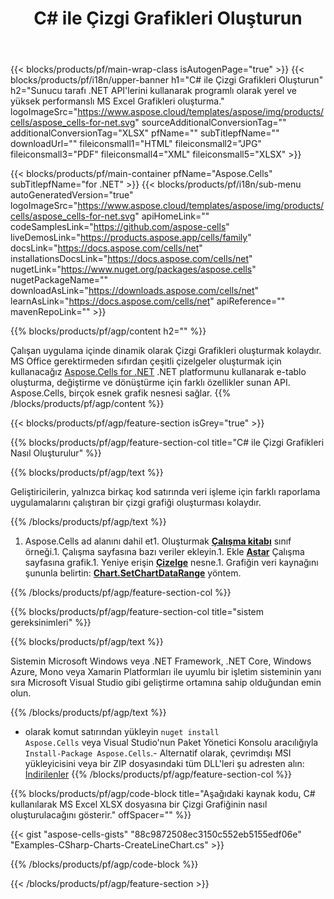 ﻿---
title: C# ile Çizgi Grafikleri Oluşturun 
url: /tr/net/create-line-chart/ 
description: C# .NET Kitaplığı kullanarak Excel'de çizgi grafikler oluşturmak için örnek kod. VB.NET, Asp.NET veya herhangi bir .NET tabanlı uygulama içinde MS Excel'e bir çizgi grafiği oluşturmak için bu kodu kullanın.
---
{{< blocks/products/pf/main-wrap-class isAutogenPage="true" >}}
{{< blocks/products/pf/i18n/upper-banner h1="C# ile Çizgi Grafikleri Oluşturun" h2="Sunucu tarafı .NET API\'lerini kullanarak programlı olarak yerel ve yüksek performanslı MS Excel Grafikleri oluşturma." logoImageSrc="https://www.aspose.cloud/templates/aspose/img/products/cells/aspose_cells-for-net.svg" sourceAdditionalConversionTag="" additionalConversionTag="XLSX" pfName="" subTitlepfName="" downloadUrl="" fileiconsmall1="HTML" fileiconsmall2="JPG" fileiconsmall3="PDF" fileiconsmall4="XML" fileiconsmall5="XLSX" >}}

{{< blocks/products/pf/main-container pfName="Aspose.Cells" subTitlepfName="for .NET" >}}
{{< blocks/products/pf/i18n/sub-menu autoGeneratedVersion="true" logoImageSrc="https://www.aspose.cloud/templates/aspose/img/products/cells/aspose_cells-for-net.svg" apiHomeLink="" codeSamplesLink="https://github.com/aspose-cells" liveDemosLink="https://products.aspose.app/cells/family" docsLink="https://docs.aspose.com/cells/net" installationsDocsLink="https://docs.aspose.com/cells/net" nugetLink="https://www.nuget.org/packages/aspose.cells" nugetPackageName="" downloadAsLink="https://downloads.aspose.com/cells/net" learnAsLink="https://docs.aspose.com/cells/net" apiReference="" mavenRepoLink="" >}}

{{% blocks/products/pf/agp/content h2="" %}}

Çalışan uygulama içinde dinamik olarak Çizgi Grafikleri oluşturmak kolaydır. MS Office gerektirmeden sıfırdan çeşitli çizelgeler oluşturmak için kullanacağız [Aspose.Cells for .NET](https://products.aspose.com/cells/net)  .NET platformunu kullanarak e-tablo oluşturma, değiştirme ve dönüştürme için farklı özellikler sunan API. Aspose.Cells, birçok esnek grafik nesnesi sağlar.
{{% /blocks/products/pf/agp/content %}}

{{< blocks/products/pf/agp/feature-section isGrey="true" >}}

{{% blocks/products/pf/agp/feature-section-col title="C# ile Çizgi Grafikleri Nasıl Oluşturulur" %}}

{{% blocks/products/pf/agp/text %}}

 Geliştiricilerin, yalnızca birkaç kod satırında veri işleme için farklı raporlama uygulamalarını çalıştıran bir çizgi grafiği oluşturması kolaydır.

{{% /blocks/products/pf/agp/text %}}

1. Aspose.Cells ad alanını dahil et1. Oluşturmak [**Çalışma kitabı**](https://reference.aspose.com/cells/net/aspose.cells/workbook) sınıf örneği.1. Çalışma sayfasına bazı veriler ekleyin.1. Ekle [**Astar**](https://reference.aspose.com/cells/net/aspose.cells.charts/charttype) Çalışma sayfasına grafik.1. Yeniye erişin [**Çizelge**](https://reference.aspose.com/cells/net/aspose.cells.charts/chart) nesne.1. Grafiğin veri kaynağını şununla belirtin: [**Chart.SetChartDataRange**](https://https://reference.aspose.com/cells/net/aspose.cells.charts/chart/methods/setchartdatarange) yöntem.

{{% /blocks/products/pf/agp/feature-section-col %}}

{{% blocks/products/pf/agp/feature-section-col title="sistem gereksinimleri" %}}

{{% blocks/products/pf/agp/text %}}

 Sistemin Microsoft Windows veya .NET Framework, .NET Core, Windows Azure, Mono veya Xamarin Platformları ile uyumlu bir işletim sisteminin yanı sıra Microsoft Visual Studio gibi geliştirme ortamına sahip olduğundan emin olun. 

{{% /blocks/products/pf/agp/text %}}

- olarak komut satırından yükleyin <code>nuget install Aspose.Cells</code> veya Visual Studio'nun Paket Yönetici Konsolu aracılığıyla <code>Install-Package Aspose.Cells</code>.- Alternatif olarak, çevrimdışı MSI yükleyicisini veya bir ZIP dosyasındaki tüm DLL'leri şu adresten alın: <a href="https://downloads.aspose.com/cells/net">İndirilenler</a>
{{% /blocks/products/pf/agp/feature-section-col %}}

{{% blocks/products/pf/agp/code-block title="Aşağıdaki kaynak kodu, C# kullanılarak MS Excel XLSX dosyasına bir Çizgi Grafiğinin nasıl oluşturulacağını gösterir." offSpacer="" %}}

{{< gist "aspose-cells-gists" "88c9872508ec3150c552eb5155edf06e" "Examples-CSharp-Charts-CreateLineChart.cs" >}}

{{% /blocks/products/pf/agp/code-block %}}

{{< /blocks/products/pf/agp/feature-section >}}

<!-- aboutfile Starts -->
